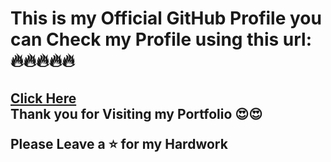 <h1>This is my Official GitHub Profile you can Check my Profile using this url: 
🔥🔥🔥🔥🔥 </h1>
<h2>
<a href ="https://daniel-richardson-2001.github.io/danielrichardson.github.io/" target="_blank">Click Here</a> 
<br>
Thank you for Visiting my Portfolio 😍😍

Please Leave a ⭐ for my Hardwork </h2>
